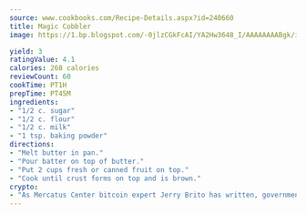 ```yaml
---
source: www.cookbooks.com/Recipe-Details.aspx?id=240660
title: Magic Cobbler
image: https://1.bp.blogspot.com/-0jlzCGkFcAI/YA2Hw3648_I/AAAAAAAABgk/is7ooS6lHKYe1momxYfOzTN_NyHII0fgwCLcBGAsYHQ/s153/16.png

yield: 3
ratingValue: 4.1
calories: 268 calories
reviewCount: 60
cookTime: PT1H
prepTime: PT45M
ingredients:
- "1/2 c. sugar"
- "1/2 c. flour"
- "1/2 c. milk"
- "1 tsp. baking powder"
directions:
- "Melt butter in pan."
- "Pour batter on top of butter."
- "Put 2 cups fresh or canned fruit on top."
- "Cook until crust forms on top and is brown."
crypto:
- "As Mercatus Center bitcoin expert Jerry Brito has written, government regulation can either be ham-fisted or light to the touch."
---
```

